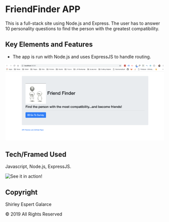 # FriendFinder APP

This is a full-stack site using Node.js and Express. The user has to answer 10 personality questions to find the person with the greatest compatibility.

## Key Elements and Features

- The app is run with Node.js and uses ExpressJS to handle routing.

![Home Page](https://github.com/sespert/FriendFinder/blob/master/app/images/Home.png)

## Tech/Framed Used

Javascript, Node.js, ExpressJS.

![See it in action!](https://polar-scrubland-99721.herokuapp.com/)

## Copyright

Shirley Espert Galarce

© 2019 All Rights Reserved

